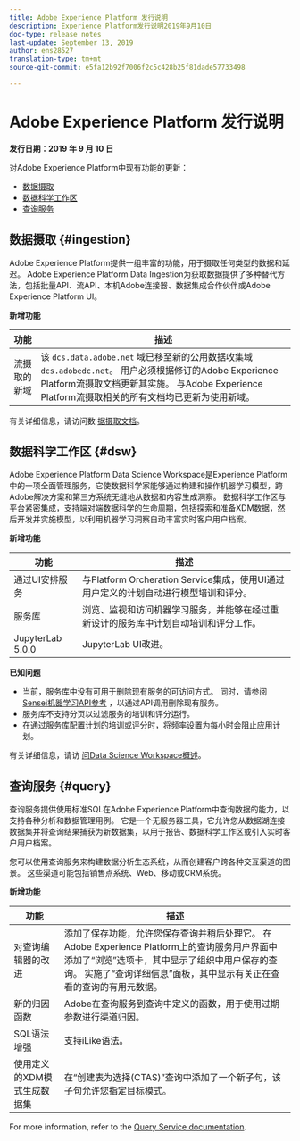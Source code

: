 ```yaml
---
title: Adobe Experience Platform 发行说明
description: Experience Platform发行说明2019年9月10日
doc-type: release notes
last-update: September 13, 2019
author: ens28527
translation-type: tm+mt
source-git-commit: e5fa12b92f7006f2c5c428b25f81dade57733498

---
```



# Adobe Experience Platform 发行说明

**发行日期：2019 年 9 月 10 日**

对Adobe Experience Platform中现有功能的更新：

* [数据摄取](#ingestion)
* [数据科学工作区](#dsw)
* [查询服务](#query)

## 数据摄取 {#ingestion}

Adobe Experience Platform提供一组丰富的功能，用于摄取任何类型的数据和延迟。 Adobe Experience Platform Data Ingestion为获取数据提供了多种替代方法，包括批量API、流API、本机Adobe连接器、数据集成合作伙伴或Adobe Experience Platform UI。

**新增功能**

| 功能 | 描述 |
| ----------- | ---------- |
| 流摄取的新域 | 该 `dcs.data.adobe.net` 域已移至新的公用数据收集域 `dcs.adobedc.net`。 用户必须根据修订的Adobe Experience Platform流摄取文档更新其实施。 与Adobe Experience Platform流摄取相关的所有文档均已更新为使用新域。 |

有关详细信息，请访问数 [据摄取文档](../../ingestion/home.md)。

## 数据科学工作区 {#dsw}

Adobe Experience Platform Data Science Workspace是Experience Platform中的一项全面管理服务，它使数据科学家能够通过构建和操作机器学习模型，跨Adobe解决方案和第三方系统无缝地从数据和内容生成洞察。 数据科学工作区与平台紧密集成，支持端对端数据科学的生命周期，包括探索和准备XDM数据，然后开发并实施模型，以利用机器学习洞察自动丰富实时客户用户档案。

**新增功能**

| 功能 | 描述 |
| -----------| ---------- |
| 通过UI安排服务 | 与Platform Orcheration Service集成，使用UI通过用户定义的计划自动进行模型培训和评分。 |
| 服务库 | 浏览、监视和访问机器学习服务，并能够在经过重新设计的服务库中计划自动培训和评分工作。 |
| JupyterLab 5.0.0 | JupyterLab UI改进。 |

**已知问题**

* 当前，服务库中没有可用于删除现有服务的可访问方式。 同时，请参阅 [Sensei机器学习API参考](https://www.adobe.io/apis/experienceplatform/home/api-reference.html#!acpdr/swagger-specs/sensei-ml-api.yaml) ，以通过API调用删除现有服务。
* 服务库不支持分页以过滤服务的培训和评分运行。
* 在通过服务库配置计划的培训或评分时，将频率设置为每小时会阻止应用计划。

有关详细信息，请访 [问Data Science Workspace概述](../../data-science-workspace/home.md)。

## 查询服务 {#query}

查询服务提供使用标准SQL在Adobe Experience Platform中查询数据的能力，以支持各种分析和数据管理用例。 它是一个无服务器工具，它允许您从数据湖连接数据集并将查询结果捕获为新数据集，以用于报告、数据科学工作区或引入实时客户用户档案。

您可以使用查询服务来构建数据分析生态系统，从而创建客户跨各种交互渠道的图景。 这些渠道可能包括销售点系统、Web、移动或CRM系统。

**新增功能**

| 功能 | 描述 |
| -----------| ---------- |
| 对查询编辑器的改进 | 添加了保存功能，允许您保存查询并稍后处理它。 在Adobe Experience Platform上的查询服务用户界面中添加了“浏览”选项卡，其中显示了组织中用户保存的查询。 实施了“查询详细信息”面板，其中显示有关正在查看的查询的有用元数据。 |
| 新的归因函数 | Adobe在查询服务到查询中定义的函数，用于使用过期参数进行渠道归因。 |
| SQL语法增强 | 支持iLike语法。 |
| 使用定义的XDM模式生成数据集 | 在“创建表为选择(CTAS)”查询中添加了一个新子句，该子句允许您指定目标模式。 |

For more information, refer to the [Query Service documentation](../../query-service/home.md).